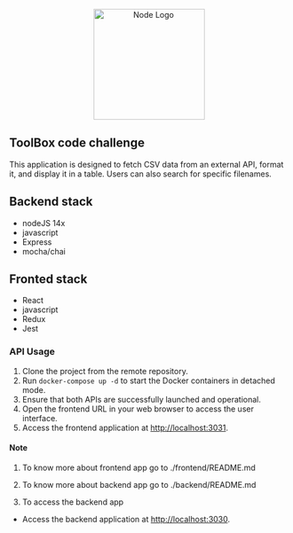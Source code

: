  <p align="center">
  <a href="https://www.toolboxtve.com/" target="blank"><img src="https://files.toolboxtve.com/wp-content/uploads/2018/04/15144954/logo-stycky.png" width="200" alt="Node Logo" /></a>
</p>

## ToolBox code challenge

This application is designed to fetch CSV data from an external API, format it, and display it in a table. Users can also search for specific filenames.

## Backend stack
- nodeJS 14x
- javascript
- Express
- mocha/chai

## Fronted stack
- React
- javascript
- Redux
- Jest

### API Usage

1. Clone the project from the remote repository.
2. Run ``docker-compose up -d`` to start the Docker containers in detached mode.
3. Ensure that both APIs are successfully launched and operational.
4. Open the frontend URL in your web browser to access the user interface.
5. Access the frontend application at [http://localhost:3031](http://localhost:3031).

#### Note

1. To know more about frontend app go to ./frontend/README.md 
2. To know more about backend app go to ./backend/README.md 

3. To access the backend app
- Access the backend application at [http://localhost:3030](http://localhost:3030).


